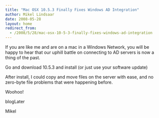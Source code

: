 ```yaml
---
title: "Mac OSX 10.5.3 Finally Fixes Windows AD Integration"
author: Mikel Lindsaar
date: 2008-05-28
layout: home
redirect_from:
  - /2008/5/28/mac-osx-10-5-3-finally-fixes-windows-ad-integration
---
```

If you are like me and are on a mac in a Windows Network, you will be
happy to hear that our uphill battle on connecting to AD servers is now
a thing of the past.

Go and download 10.5.3 and install (or just use your software update)

After install, I could copy and move files on the server with ease, and
no zero-byte file problems that were happening before.

Woohoo!

blogLater

Mikel
